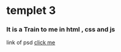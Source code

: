 # templet 3
### It is a Train to me in html , css and js

<p >link of psd
    <a href="https://www.graphberry.com/item/kasper-one-page-psd-template"> 
    click me
    </a>
</p>
